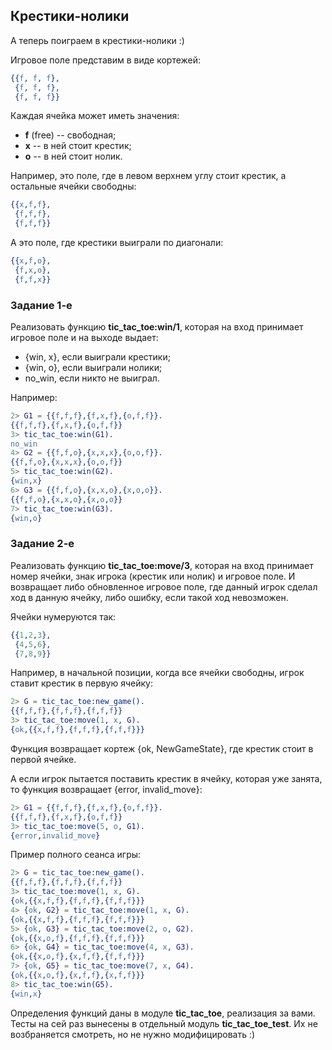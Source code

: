 ## Крестики-нолики

А теперь поиграем в крестики-нолики :)

Игровое поле представим в виде кортежей:

```erlang
{{f, f, f},
 {f, f, f},
 {f, f, f}}
```

Каждая ячейка может иметь значения:
 - **f** (free) -- свободная;
 - **x** -- в ней стоит крестик;
 - **o** -- в ней стоит нолик.

Например, это поле, где в левом верхнем углу стоит крестик,
а остальные ячейки свободны:

```erlang
{{x,f,f},
 {f,f,f},
 {f,f,f}}
```

А это поле, где крестики выиграли по диагонали:

```erlang
{{x,f,o},
 {f,x,o},
 {f,f,x}}
```

### Задание 1-е

Реализовать функцию **tic_tac_toe:win/1**, которая на вход принимает
игровое поле и на выходе выдает:

 - {win, x}, если выиграли крестики;
 - {win, o}, если выиграли нолики;
 - no_win, если никто не выиграл.

Например:

```erlang
2> G1 = {{f,f,f},{f,x,f},{o,f,f}}.
{{f,f,f},{f,x,f},{o,f,f}}
3> tic_tac_toe:win(G1).
no_win
4> G2 = {{f,f,o},{x,x,x},{o,o,f}}.
{{f,f,o},{x,x,x},{o,o,f}}
5> tic_tac_toe:win(G2).
{win,x}
6> G3 = {{f,f,o},{x,x,o},{x,o,o}}.
{{f,f,o},{x,x,o},{x,o,o}}
7> tic_tac_toe:win(G3).
{win,o}
```

### Задание 2-е

Реализовать функцию **tic_tac_toe:move/3**, которая на вход принимает
номер ячейки, знак игрока (крестик или нолик) и игровое поле. И
возвращает либо обновленное игровое поле, где данный игрок сделал ход
в данную ячейку, либо ошибку, если такой ход невозможен.

Ячейки нумеруются так:

```erlang
{{1,2,3},
 {4,5,6},
 {7,8,9}}
```

Например, в начальной позиции, когда все ячейки свободны, игрок ставит
крестик в первую ячейку:

```erlang
2> G = tic_tac_toe:new_game().
{{f,f,f},{f,f,f},{f,f,f}}
3> tic_tac_toe:move(1, x, G).
{ok,{{x,f,f},{f,f,f},{f,f,f}}}
```

Функция возвращает кортеж {ok, NewGameState}, где крестик стоит в
первой ячейке.

А если игрок пытается поставить крестик в ячейку, которая уже занята,
то функция возвращает {error, invalid_move}:

```erlang
2> G1 = {{f,f,f},{f,x,f},{o,f,f}}.
{{f,f,f},{f,x,f},{o,f,f}}
3> tic_tac_toe:move(5, o, G1).
{error,invalid_move}
```


Пример полного сеанса игры:

```erlang
2> G = tic_tac_toe:new_game().
{{f,f,f},{f,f,f},{f,f,f}}
3> tic_tac_toe:move(1, x, G).
{ok,{{x,f,f},{f,f,f},{f,f,f}}}
4> {ok, G2} = tic_tac_toe:move(1, x, G).
{ok,{{x,f,f},{f,f,f},{f,f,f}}}
5> {ok, G3} = tic_tac_toe:move(2, o, G2).
{ok,{{x,o,f},{f,f,f},{f,f,f}}}
6> {ok, G4} = tic_tac_toe:move(4, x, G3).
{ok,{{x,o,f},{x,f,f},{f,f,f}}}
7> {ok, G5} = tic_tac_toe:move(7, x, G4).
{ok,{{x,o,f},{x,f,f},{x,f,f}}}
8> tic_tac_toe:win(G5).
{win,x}
```

Определения функций даны в модуле **tic_tac_toe**, реализация за вами.
Тесты на сей раз вынесены в отдельный модуль **tic_tac_toe_test**.
Их не возбраняется смотреть, но не нужно модифицировать :)
